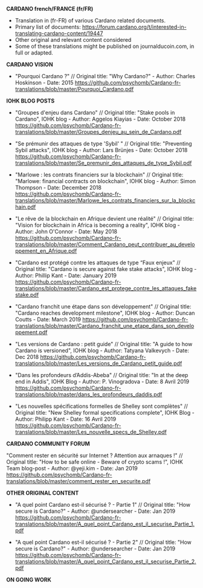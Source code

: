 **CARDANO french/FRANCE (fr/FR)**

- Translation in (fr-FR) of various Cardano related documents.
- Primary list of documents: https://forum.cardano.org/t/interested-in-translating-cardano-content/19447
- Other original and relevant content considered
- Some of these translations might be published on journalducoin.com, in full or adapted.

**CARDANO VISION**

- "Pourquoi Cardano ?" // Original title: "Why Cardano?" - Author: Charles Hoskinson - Date: 2015
https://github.com/psychomb/Cardano-fr-translations/blob/master/Pourquoi_Cardano.pdf

**IOHK BLOG POSTS**

- "Groupes d'enjeu dans Cardano" // Original title: "Stake pools in Cardano", IOHK blog - Author: Aggelos Kiayias - Date: October 2018
https://github.com/psychomb/Cardano-fr-translations/blob/master/Groupes_denjeu_au_sein_de_Cardano.pdf

- "Se prémunir des attaques de type 'Sybil' " // Original title: "Preventing Sybil attacks", IOHK blog - Author: Lars Brünjes - Date: October 2018
https://github.com/psychomb/Cardano-fr-translations/blob/master/Se_premunir_des_attaques_de_type_Sybil.pdf

- "Marlowe : les contrats financiers sur la blockchain" // Original title: "Marlowe: financial contracts on blockchain", IOHK blog - Author: Simon Thompson - Date: December 2018
https://github.com/psychomb/Cardano-fr-translations/blob/master/Marlowe_les_contrats_financiers_sur_la_blockchain.pdf

- "Le rêve de la blockchain en Afrique devient une réalité" // Original title: "Vision for blockchain in Africa is becoming a reality", IOHK blog - Author: John O'Connor - Date: May 2018
https://github.com/psychomb/Cardano-fr-translations/blob/master/Comment_Cardano_peut_contribuer_au_developpement_en_Afrique.pdf

- "Cardano est protégé contre les attaques de type “Faux enjeux" // Original title: "Cardano is secure against fake stake attacks", IOHK blog - Author: Phillip Kant - Date: January 2019
https://github.com/psychomb/Cardano-fr-translations/blob/master/Cardano_est_protege_contre_les_attaques_fakestake.pdf

- "Cardano franchit une étape dans son développement" // Original title: "Cardano reaches development milestone", IOHK blog - Author: Duncan Coutts - Date: March 2019
https://github.com/psychomb/Cardano-fr-translations/blob/master/Cardano_franchit_une_etape_dans_son_developpement.pdf

- "Les versions de Cardano : petit guide" // Original title: "A guide to how Cardano is versioned", IOHK blog - Author: Tatyana Valkevych - Date: Dec 2018
https://github.com/psychomb/Cardano-fr-translations/blob/master/Les_versions_de_Cardano_petit_guide.pdf

- "Dans les profondeurs d’Addis-Abeba" // Original title: "In at the deep end in Addis", IOHK Blog - Author: P. Vinogradova - Date: 8 Avril 2019
https://github.com/psychomb/Cardano-fr-translations/blob/master/dans_les_profondeurs_daddis.pdf

- "Les nouvelles spécifications formelles de Shelley sont complètes" // Original title: "New Shelley formal specifications complete", IOHK Blog - Author: Philipp Kant - Date: 16 Avril 2019
https://github.com/psychomb/Cardano-fr-translations/blob/master/Les_nouvelle_specs_de_Shelley.pdf


**CARDANO COMMUNITY FORUM**

"Comment rester en sécurité sur Internet ? Attention aux arnaques !" // Original title: "How to be safe online - Beware of crypto scams !", IOHK Team blog-post - Author: @yeji.kim - Date: Jan 2019 https://github.com/psychomb/Cardano-fr-translations/blob/master/comment_rester_en_securite.pdf

**OTHER ORIGINAL CONTENT**

- "A quel point Cardano est-il sécurisé ? - Partie 1" // Original title: "How secure is Cardano?" - Author: @undersearcher - Date: Jan 2019
https://github.com/psychomb/Cardano-fr-translations/blob/master/A_quel_point_Cardano_est_il_securise_Partie_1.pdf

- "A quel point Cardano est-il sécurisé ? - Partie 2" // Original title: "How secure is Cardano?" - Author: @undersearcher - Date: Jan 2019
https://github.com/psychomb/Cardano-fr-translations/blob/master/A_quel_point_Cardano_est_il_securise_Partie_2.pdf

**ON GOING WORK**


